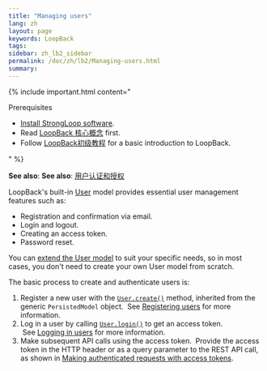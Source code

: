 ```yaml
---
title: "Managing users"
lang: zh
layout: page
keywords: LoopBack
tags:
sidebar: zh_lb2_sidebar
permalink: /doc/zh/lb2/Managing-users.html
summary:
---
```


{% include important.html content="

Prerequisites

*   [Install StrongLoop software](https://docs.strongloop.com/pages/viewpage.action?pageId=6095101).
*   Read [LoopBack 核心概念](https://docs.strongloop.com/pages/viewpage.action?pageId=6095111) first.
*   Follow [LoopBack初级教程](https://docs.strongloop.com/pages/viewpage.action?pageId=6095006) for a basic introduction to LoopBack.

" %}

**See also**: **See also**: [用户认证和授权](/doc/{{page.lang}}/lb2/6094988.html)

LoopBack's built-in [User](http://apidocs.strongloop.com/loopback/#user-new-user) model provides essential user management features such as:

*   Registration and confirmation via email.
*   Login and logout.
*   Creating an access token.
*   Password reset.  

You can [extend the User model](/doc/{{page.lang}}/lb2/Extending-built-in-models.html) to suit your specific needs, so in most cases, you don't need to create your own User model from scratch.  

The basic process to create and authenticate users is:

1.  Register a new user with the [`User.create()`](http://apidocs.strongloop.com/loopback/#persistedmodel-create) method, inherited from the generic `PersistedModel` object.  See [Registering users](/doc/{{page.lang}}/lb2/Registering-users.html) for more information.
2.  Log in a user by calling [`User.login()`](http://apidocs.strongloop.com/loopback/#userlogincredentials-callback) to get an access token.  See [Logging in users](/doc/{{page.lang}}/lb2/Logging-in-users.html) for more information.
3.  Make subsequent API calls using the access token.  Provide the access token in the HTTP header or as a query parameter to the REST API call, as shown in [Making authenticated requests with access tokens](/doc/{{page.lang}}/lb2/Managing-users.html).
